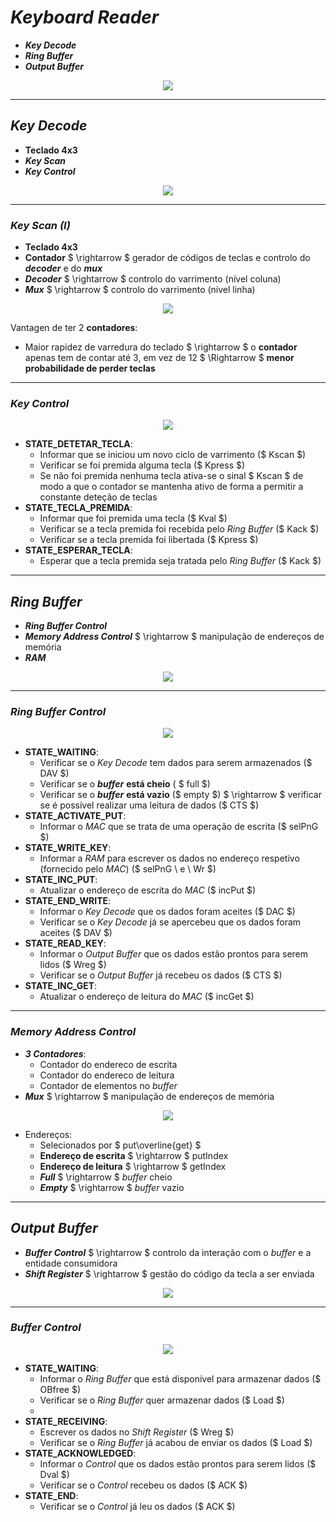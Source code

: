 # ___Keyboard Reader___

* ___Key Decode___
* ___Ring Buffer___
* ___Output Buffer___ 

<div align=center> 

![](imgs/1.png)

</div>

---

## ___Key Decode___

* __Teclado 4x3__
* ___Key Scan___
* ___Key Control___

<div align=center> 

![](imgs/2.png)

</div>

---

### ___Key Scan (I)___

* __Teclado 4x3__
* __Contador__ $ \rightarrow $ gerador de códigos de teclas e controlo do ___decoder___ e do ___mux___
* ___Decoder___ $ \rightarrow $ controlo do varrimento (nível coluna)
* ___Mux___ $ \rightarrow $ controlo do varrimento (nível linha)

<div align=center> 

![](imgs/3.png)

</div>

Vantagen de ter 2 __contadores__:
* Maior rapidez de varredura do teclado $ \rightarrow $ o __contador__ apenas tem de contar até 3, em vez de 12 $ \Rightarrow $ __menor probabilidade de perder teclas__

---

### ___Key Control___

<div align=center> 

![](imgs/4.png)

</div>

* __STATE_DETETAR_TECLA__:
    * Informar que se iniciou um novo ciclo de varrimento ($ Kscan $)
    * Verificar se foi premida alguma tecla ($ Kpress $)
    * Se não foi premida nenhuma tecla ativa-se o sinal $ Kscan $ de modo a que o contador se mantenha ativo de forma a permitir a constante deteção de teclas
* __STATE_TECLA_PREMIDA__:
    * Informar que foi premida uma tecla ($ Kval $)
    * Verificar se a tecla premida foi recebida pelo _Ring Buffer_ ($ Kack $)
    * Verificar se a tecla premida foi libertada ($ Kpress $)
* __STATE_ESPERAR_TECLA__:
    * Esperar que a tecla premida seja tratada pelo _Ring Buffer_ ($ Kack $)

---

## ___Ring Buffer___

* ___Ring Buffer Control___
* ___Memory Address Control___ $ \rightarrow $ manipulação de endereços de memória
* ___RAM___

<div align=center> 

![](imgs/5.png)

</div>

---

### ___Ring Buffer Control___

<div align=center> 

![](imgs/6.png)

</div>

* __STATE_WAITING__:
    * Verificar se o _Key Decode_ tem dados para serem armazenados ($ DAV $)
    * Verificar se o ___buffer___ __está cheio__ ( $ full $)
    * Verificar se o ___buffer___ __está vazio__ ($ empty $) $ \rightarrow $ verificar se é possível realizar uma leitura de dados ($ CTS $)
* __STATE_ACTIVATE_PUT__:
    * Informar o _MAC_ que se trata de uma operação de escrita ($ selPnG $)
* __STATE_WRITE_KEY__:
    * Informar a _RAM_ para escrever os dados no endereço respetivo (fornecido pelo _MAC_) ($ selPnG \ e \ Wr $)
* __STATE_INC_PUT__:
    * Atualizar o endereço de escrita do _MAC_ ($ incPut $)
* __STATE_END_WRITE__:
    * Informar o _Key Decode_ que os dados foram aceites ($ DAC $)
    * Verificar se o _Key Decode_ já se apercebeu que os dados foram aceites ($ DAV $)
* __STATE_READ_KEY__:
    * Informar o _Output Buffer_ que os dados estão prontos para serem lidos ($ Wreg $)
    * Verificar se o _Output Buffer_ já recebeu os dados ($ CTS $)
* __STATE_INC_GET__:
    * Atualizar o endereço de leitura do _MAC_ ($ incGet $)

---

### ___Memory Address Control___

* ___3 Contadores___:
    * Contador do endereco de escrita
    * Contador do endereco de leitura
    * Contador de elementos no _buffer_
* ___Mux___ $ \rightarrow $ manipulação de endereços de memória

<div align=center> 

![](imgs/7.png)

</div>

* Endereços:
    * Selecionados por $ put\overline{get} $
    * __Endereço de escrita__ $ \rightarrow $ putIndex
    * __Endereço de leitura__ $ \rightarrow $ getIndex
    * ___Full___ $ \rightarrow $ _buffer_ cheio
    * ___Empty___ $ \rightarrow $ _buffer_ vazio

---

## ___Output Buffer___

* ___Buffer Control___ $ \rightarrow $ controlo da interação com o _buffer_ e a entidade consumidora
* ___Shift Register___ $ \rightarrow $ gestão do código da tecla a ser enviada

<div align=center> 

![](imgs/8.png)

</div>
    
---

### ___Buffer Control___

<div align=center> 

![](imgs/9.png)

</div>
 
* __STATE_WAITING__:
    * Informar o _Ring Buffer_ que está disponível para armazenar dados ($ OBfree $)
    * Verificar se o _Ring Buffer_ quer armazenar dados ($ Load $)
    * 
* __STATE_RECEIVING__:
    * Escrever os dados no _Shift Register_ ($ Wreg $)
    * Verificar se o _Ring Buffer_ já acabou de enviar os dados ($ Load $)
* __STATE_ACKNOWLEDGED__:
    * Informar o _Control_ que os dados estão prontos para serem lidos ($ Dval $)
    * Verificar se o _Control_ recebeu os dados ($ ACK $)
* __STATE_END__:
    * Verificar se o _Control_ já leu os dados ($ ACK $)
